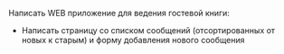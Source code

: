 Написать WEB приложение для ведения гостевой книги:
- Написать страницу со списком сообщений (отсортированных от новых к старым) и
форму добавления нового сообщения
